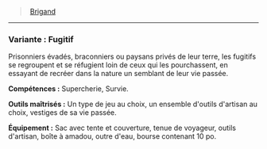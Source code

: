 ﻿---
!SubBackgroundItem
Abilities: Supercherie, Survie.
MasteredTools: Un type de jeu au choix, un ensemble d'outils d'artisan au choix, vestiges de sa vie passée.
Equipment: Sac avec tente et couverture, tenue de voyageur, outils d'artisan, boîte à amadou, outre d'eau, bourse contenant 10 po.
Id: background_brigand_hd.md#variante--fugitif
ParentLink: background_brigand_hd.md#brigand
Name: 'Variante : Fugitif'
ParentName: Brigand
NameLevel: 3
Attributes:
  Name: 'Variante : Fugitif'
  Markdown: >+
    ### <!--Name-->Variante : Fugitif<!--/Name-->


    Prisonniers évadés, braconniers ou paysans privés de leur terre, les fugitifs se regroupent et se réfugient loin de ceux qui les pourchassent, en essayant de recréer dans la nature un semblant de leur vie passée.


    **Compétences :** <!--Abilities-->Supercherie, Survie.<!--/Abilities-->


    **Outils maîtrisés :** <!--MasteredTools-->Un type de jeu au choix, un ensemble d'outils d'artisan au choix, vestiges de sa vie passée.<!--/MasteredTools-->


    **Équipement :** <!--Equipment-->Sac avec tente et couverture, tenue de voyageur, outils d'artisan, boîte à amadou, outre d'eau, bourse contenant 10 po.<!--/Equipment-->

  Description: >+
    Prisonniers évadés, braconniers ou paysans privés de leur terre, les fugitifs se regroupent et se réfugient loin de ceux qui les pourchassent, en essayant de recréer dans la nature un semblant de leur vie passée.

  Abilities: Supercherie, Survie.
  MasteredTools: Un type de jeu au choix, un ensemble d'outils d'artisan au choix, vestiges de sa vie passée.
  Equipment: Sac avec tente et couverture, tenue de voyageur, outils d'artisan, boîte à amadou, outre d'eau, bourse contenant 10 po.
AttributesDictionary: >+
  Name: 'Variante : Fugitif'

  Markdown: >+

    ### <!--Name-->Variante : Fugitif<!--/Name-->





    Prisonniers évadés, braconniers ou paysans privés de leur terre, les fugitifs se regroupent et se réfugient loin de ceux qui les pourchassent, en essayant de recréer dans la nature un semblant de leur vie passée.





    **Compétences :** <!--Abilities-->Supercherie, Survie.<!--/Abilities-->





    **Outils maîtrisés :** <!--MasteredTools-->Un type de jeu au choix, un ensemble d'outils d'artisan au choix, vestiges de sa vie passée.<!--/MasteredTools-->





    **Équipement :** <!--Equipment-->Sac avec tente et couverture, tenue de voyageur, outils d'artisan, boîte à amadou, outre d'eau, bourse contenant 10 po.<!--/Equipment-->



  Description: >+

    Prisonniers évadés, braconniers ou paysans privés de leur terre, les fugitifs se regroupent et se réfugient loin de ceux qui les pourchassent, en essayant de recréer dans la nature un semblant de leur vie passée.



  Abilities: Supercherie, Survie.

  MasteredTools: Un type de jeu au choix, un ensemble d'outils d'artisan au choix, vestiges de sa vie passée.

  Equipment: Sac avec tente et couverture, tenue de voyageur, outils d'artisan, boîte à amadou, outre d'eau, bourse contenant 10 po.

Description: >+
  Prisonniers évadés, braconniers ou paysans privés de leur terre, les fugitifs se regroupent et se réfugient loin de ceux qui les pourchassent, en essayant de recréer dans la nature un semblant de leur vie passée.

---
> [Brigand](hd_background_brigand.md)

---

### Variante : Fugitif

Prisonniers évadés, braconniers ou paysans privés de leur terre, les fugitifs se regroupent et se réfugient loin de ceux qui les pourchassent, en essayant de recréer dans la nature un semblant de leur vie passée.

**Compétences :** Supercherie, Survie.

**Outils maîtrisés :** Un type de jeu au choix, un ensemble d'outils d'artisan au choix, vestiges de sa vie passée.

**Équipement :** Sac avec tente et couverture, tenue de voyageur, outils d'artisan, boîte à amadou, outre d'eau, bourse contenant 10 po.

